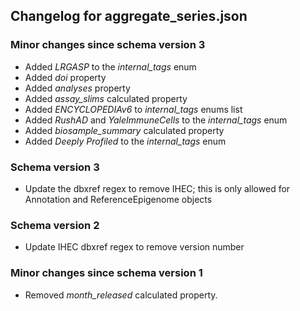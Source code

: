 ## Changelog for aggregate_series.json

### Minor changes since schema version 3

* Added *LRGASP* to the *internal_tags* enum
* Added *doi* property
* Added *analyses* property
* Added *assay_slims* calculated property
* Added *ENCYCLOPEDIAv6* to *internal_tags* enums list
* Added *RushAD* and *YaleImmuneCells* to the *internal_tags* enum
* Added *biosample_summary* calculated property
* Added *Deeply Profiled* to the *internal_tags* enum

### Schema version 3

* Update the dbxref regex to remove IHEC; this is only allowed for Annotation and ReferenceEpigenome objects

### Schema version 2

* Update IHEC dbxref regex to remove version number

### Minor changes since schema version 1
* Removed *month_released* calculated property.
